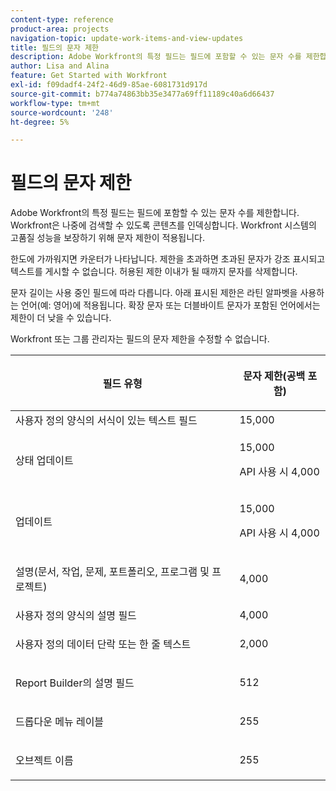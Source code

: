 ```yaml
---
content-type: reference
product-area: projects
navigation-topic: update-work-items-and-view-updates
title: 필드의 문자 제한
description: Adobe Workfront의 특정 필드는 필드에 포함할 수 있는 문자 수를 제한합니다. Workfront은 나중에 검색할 수 있도록 콘텐츠를 인덱싱합니다. Workfront 시스템의 고품질 성능을 보장하기 위해 문자 제한이 적용됩니다.
author: Lisa and Alina
feature: Get Started with Workfront
exl-id: f09dadf4-24f2-46d9-85ae-6081731d917d
source-git-commit: b774a74863bb35e3477a69ff11189c40a6d66437
workflow-type: tm+mt
source-wordcount: '248'
ht-degree: 5%

---
```


# 필드의 문자 제한

Adobe Workfront의 특정 필드는 필드에 포함할 수 있는 문자 수를 제한합니다. Workfront은 나중에 검색할 수 있도록 콘텐츠를 인덱싱합니다. Workfront 시스템의 고품질 성능을 보장하기 위해 문자 제한이 적용됩니다.

한도에 가까워지면 카운터가 나타납니다. 제한을 초과하면 초과된 문자가 강조 표시되고 텍스트를 게시할 수 없습니다. 허용된 제한 이내가 될 때까지 문자를 삭제합니다.

문자 길이는 사용 중인 필드에 따라 다릅니다. 아래 표시된 제한은 라틴 알파벳을 사용하는 언어(예: 영어)에 적용됩니다. 확장 문자 또는 더블바이트 문자가 포함된 언어에서는 제한이 더 낮을 수 있습니다.

Workfront 또는 그룹 관리자는 필드의 문자 제한을 수정할 수 없습니다.

<table style="table-layout:auto"> 
 <col> 
 <col> 
 <thead> 
  <tr> 
   <th> <p><strong>필드 유형</strong> </p> </th> 
   <th> <p><strong>문자 제한(</strong><strong>공백 포함)</strong> </p> </th> 
  </tr> 
 </thead> 
 <tbody> 
  <tr> 
   <td>사용자 정의 양식의 서식이 있는 텍스트 필드</td> 
   <td>15,000</td> 
  </tr> 
  <tr> 
   <td> <p>상태 업데이트</p> </td> 
   <td> <p>15,000</p>
   <p> API 사용 시 4,000</p> </td> 
  </tr> 
  <tr> 
   <td> <p>업데이트</p> </td> 
   <td> <p>15,000</p> 
   <p> API 사용 시 4,000</p></td> 
  </tr> 
  <tr> 
   <td> <p>설명(문서, 작업, 문제, 포트폴리오, 프로그램 및 프로젝트)</p> </td> 
   <td> <p>4,000</p> </td> 
  </tr> 
  <tr> 
   <td>사용자 정의 양식의 설명 필드</td> 
   <td>4,000</td> 
  </tr> 
  <tr> 
   <td> <p>사용자 정의 데이터 단락 또는 한 줄 텍스트 </p> </td> 
   <td> <p>2,000</p> </td> 
  </tr> 
  <tr> 
   <td> <p>Report Builder의 설명 필드</p> </td> 
   <td> <p>512</p> </td> 
  </tr> 
  <tr> 
   <td> <p>드롭다운 메뉴 레이블</p> </td> 
   <td> <p>255</p> </td> 
  </tr> 
  <tr> 
   <td> <p>오브젝트 이름</p> </td> 
   <td> <p>255</p> </td> 
  </tr> 
 </tbody> 
</table>
